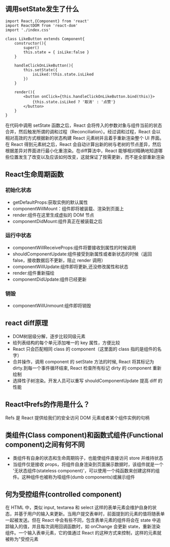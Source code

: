 ## 调用setState发生了什么
````
import React,{Component} from 'react'
import ReactDOM from 'react-dom'
import './index.css'

class LikeButton extends Component{
    constructor(){
        super()
        this.state = { isLike:false }
    }

    handleClickOnLikeButton(){
        this.setState({
            isLiked:!this.state.isLiked
        })
    }

    render(){
        <button onClick={this.handleClickOnLikeButton.bind(this)}>
            {this.state.isLiked ? '取消' : '点赞'} 
        </button>
    }
}
````
在代码中调用 setState 函数之后，React 会将传入的参数对象与组件当前的状态合并，然后触发所谓的调和过程（Reconciliation）。经过调和过程，React 会以相对高效的方式根据新的状态构建 React 元素树并且着手重新渲染整个 UI 界面。在 React 得到元素树之后，React 会自动计算出新的树与老树的节点差异，然后根据差异对界面进行最小化重渲染。在diff算法中，React 能够相对精确地知道哪些位置发生了改变以及应该如何改变，这就保证了按需更新，而不是全部重新渲染
## React生命周期函数
### 初始化状态
* getDefaultProps:获取实例的默认属性
* componentWillMount：组件即将被装载、渲染到页面上
* render:组件在这里生成虚拟的 DOM 节点
* componentDidMount:组件真正在被装载之后
### 运行中状态
* componentWillReceiveProps:组件将要接收到属性的时候调用
* shouldComponentUpdate:组件接受到新属性或者新状态的时候（返回 false，接收数据后不更新，阻止 render 调用）
* componentWillUpdate:组件即将更新,还没修改属性和状态
* render:组件重新描绘
* componentDidUpdate:组件已经更新
### 销毁
* componentWillUnmount:组件即将销毁
## react diff原理
* DOM树层级分解，逐步比较同级元素
* 给列表结构的每个单元添加唯一的 key 属性，方便比较
* React 只会匹配相同 class 的 component（这里面的 class 指的是组件的名字）
* 合并操作，调用 component 的 setState 方法的时候, React 将其标记为 dirty.到每一个事件循环结束, React 检查所有标记 dirty 的 component 重新绘制
* 选择性子树渲染。开发人员可以重写 shouldComponentUpdate 提高 diff 的性能
## React中refs的作用是什么？
Refs 是 React 提供给我们的安全访问 DOM 元素或者某个组件实例的句柄
## 类组件(Class component)和函数式组件(Functional component)之间有何不同
* 类组件有自身的状态和生命周期钩子，也能使组件直接访问 store 并维持状态
* 当组件仅是接收 props，将组件自身渲染到页面展示数据时，该组件就是一个 '无状态组件(stateless component)'，可以使用一个纯函数来创建这样的组件。这种组件也被称为哑组件(dumb components)或展示组件
## 何为受控组件(controlled component)
在 HTML 中，类似 input, textarea 和 select 这样的表单元素会维护自身的状态，并基于用户的输入来更新。当用户提交表单时，前面提到的元素的值将随表单一起被发送。但在 React 中会有些不同，包含表单元素的组件将会在 state 中追踪输入的值，并且每次调用回调函数时，如 onChange 会更新 state，重新渲染组件。一个输入表单元素，它的值通过 React 的这种方式来控制，这样的元素就被称为"受控元素